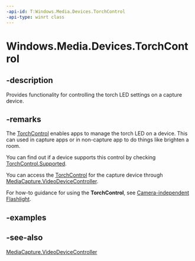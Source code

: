```yaml
---
-api-id: T:Windows.Media.Devices.TorchControl
-api-type: winrt class
---
```


<!-- Class syntax.
public class TorchControl : Windows.Media.Devices.ITorchControl
-->

# Windows.Media.Devices.TorchControl

## -description
Provides functionality for controlling the torch LED settings on a capture device.

## -remarks
The [TorchControl](torchcontrol.md) enables apps to manage the torch LED on a device. This can used in capture apps or in non-capture app to do things like brighten a room.

You can find out if a device supports this control by checking [TorchControl.Supported](torchcontrol_supported.md).

You can access the [TorchControl](torchcontrol.md) for the capture device through [MediaCapture.VideoDeviceController](../windows.media.capture/mediacapture_videodevicecontroller.md).

For how-to guidance for using the **TorchControl**, see [Camera-independent Flashlight](https://msdn.microsoft.com/windows/uwp/audio-video-camera/camera-independent-flashlight).

## -examples

## -see-also
[MediaCapture.VideoDeviceController](../windows.media.capture/mediacapture_videodevicecontroller.md)